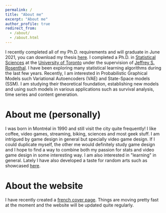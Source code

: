 ```yaml
---
permalink: /
title: "About me"
excerpt: "About me"
author_profile: true
redirect_from: 
  - /about/
  - /about.html
---
```



I recently completed all of my Ph.D. requirements and will graduate in June 2021, you can download my thesis [here](https://cedricbeaulac.github.io/files/ut-thesis.pdf). I completed a Ph.D. in [Statistical Sciences](https://www.statistics.utoronto.ca) at the [University of Toronto](http://www.utstat.utoronto.ca) under the supervision of [Jeffrey S. Rosenthal](http://probability.ca/jeff/). I have been exploring many statistical learning algorithms during the last few years. Recently, I am interested in Probabilistic Graphical Models such Variational Autoencoders (VAE) and State-Space models (SSM). I am studying their theoretical foundation, establishing new models and using such models in various applications such as survival analysis, time series and content generation. 

About me (personally)
=====

I was born in Montréal in 1990 and still visit the city quite frequently! I like coffee, video games, streaming, biking, sciences and most geek stuff. I am intrigued by game design in general but specially video game design. If I could duplicate myself, the other me would definitely study game design and I hope to find a way to combine both my passion for stats and video game design in some interesting way. I am also interested in "learning" in general. Lately I have also developed a taste for random arts such as showcased [here](http://art-aleatoire.com). 

About the website
=====

I have recently created a [french cover page](https://cedricbeaulac.github.io/about_fr/). Things are moving pretty fast at the moment and the website will be updated quite regularly. 


